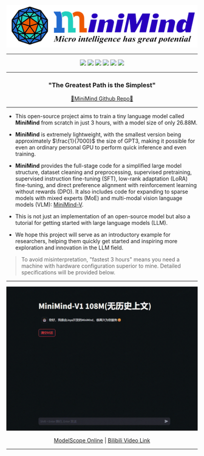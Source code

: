 <div align="center">

<img src="./images/logo.png"/>

<hr>

<img src="https://visitor-badge.laobi.icu/badge?page_id=jingyaogong/minimind"/>
<img src="https://img.shields.io/github/stars/jingyaogong/minimind?style=social"/>
<img src="https://img.shields.io/github/license/jingyaogong/minimind"/>
<img src="https://img.shields.io/github/last-commit/jingyaogong/minimind"/>
<img src="https://img.shields.io/badge/PRs-welcome-blue"/>
<img src="https://img.shields.io/badge/🤗-MiniMind%20%20Collection-blue">

<hr>

</div>



<div align="center">
  <h3>"The Greatest Path is the Simplest"</h3>

<a href="https://github.com/jingyaogong/minimind">🔗MiniMind Github Repo🔗</a>
</div>

<hr>

* This open-source project aims to train a tiny language model called **MiniMind** from scratch in just 3 hours, with a model size of only 26.88M.

* **MiniMind** is extremely lightweight, with the smallest version being approximately $\frac{1}{7000}$ the size of GPT3, making it possible for even an ordinary personal GPU to perform quick inference and even training.

* **MiniMind** provides the full-stage code for a simplified large model structure, dataset cleaning and preprocessing, supervised pretraining, supervised instruction fine-tuning (SFT), low-rank adaptation (LoRA) fine-tuning, and direct preference alignment with reinforcement learning without rewards (DPO). It also includes code for expanding to sparse models with mixed experts (MoE) and multi-modal vision language models (VLM): <a href="https://github.com/jingyaogong/minimind-v">MiniMind-V</a>.

* This is not just an implementation of an open-source model but also a tutorial for getting started with large language models (LLM).

* We hope this project will serve as an introductory example for researchers, helping them quickly get started and inspiring more exploration and innovation in the LLM field.

> To avoid misinterpretation, "fastest 3 hours" means you need a machine with hardware configuration superior to mine. Detailed specifications will be provided below.



<div align="center">

<hr>

<img src="./images/streamlit.gif"/>

<a href="https://www.modelscope.cn/studios/gongjy/minimind">ModelScope Online</a> | 
<a href="https://www.bilibili.com/video/BV12dHPeqE72/?share_source=copy_web&vd_source=670c2504f88726f8cf4a21ef6147c0e8">Bilibili Video Link</a>

<hr>

</div>



